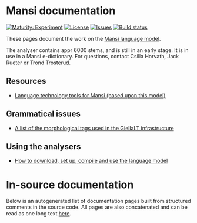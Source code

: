 # Mansi documentation

[![Maturity: Experiment](https://img.shields.io/badge/Maturity-Experiment-black.svg)](https://giellalt.github.io/MaturityClassification.html)
[![License](https://img.shields.io/github/license/giellalt/lang-mns)](https://raw.githubusercontent.com/giellalt/lang-mns/main/LICENSE)
[![Issues](https://img.shields.io/github/issues/giellalt/lang-mns)](https://github.com/giellalt/lang-mns/issues)
[![Build status](https://github.com/giellalt/lang-mns/workflows/Speller%20CI+CD/badge.svg)](https://github.com/giellalt/lang-mns/actions)

These pages document the work on the [Mansi language model](https://github.com/giellalt/lang-mns).

The analyser contains appr 6000 stems, and is still in
an early stage. It is in use in a Mansi e-dictionary.
For questions, contact Csilla Horvath, Jack Rueter or Trond Trosterud.

## Resources

* [Language technology tools for Mansi (based upon this model)](https://giellatekno.uit.no/cgi/index.mns.eng.html)

## Grammatical issues

* [A list of the morphological tags used in the GiellaLT infrastructure](/lang/common/MorphologicalTags.html)


## Using the analysers

* [How to download, set up, compile and use the language model](/tools/docu-sme-manual.html)

# In-source documentation

Below is an autogenerated list of documentation pages built from structured comments in the source code. All pages are also concatenated and can be read as one long text [here](mns.md).
